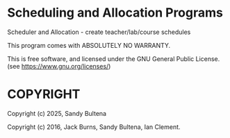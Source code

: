 # Scheduling and Allocation Programs

Scheduler and Allocation - create teacher/lab/course schedules

This program comes with ABSOLUTELY NO WARRANTY.

This is free software, and licensed under the GNU General Public License. (see <https://www.gnu.org/licenses/>)


# COPYRIGHT

Copyright (c) 2025, Sandy Bultena

Copyright (c) 2016, Jack Burns, Sandy Bultena, Ian Clement. 
